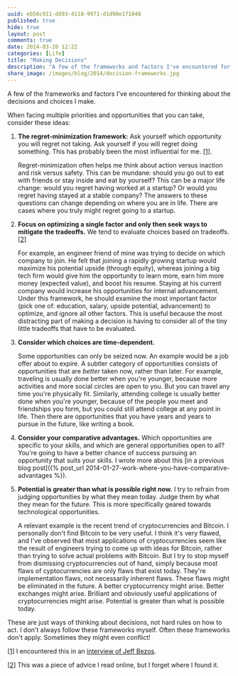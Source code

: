 ```yaml
---
uuid: eb56c911-dd93-4118-9971-d1d98e171840
published: true
hide: true
layout: post
comments: true
date: 2014-03-20 12:22
categories: [Life]
title: "Making Decisions"
description: "A few of the frameworks and factors I've encountered for thinking about the decisions and choices I make."
share_image: /images/blog/2014/decision-frameworks.jpg
---
```


<div class="article-cover top-bottom-border" style="background-image: url('/images/blog/2014/decision-frameworks.jpg')"></div>

A few of the frameworks and factors I've encountered for thinking about the decisions and choices I make.

<!-- more -->

When facing multiple priorities and opportunities that you can take, consider these ideas:

1. **The regret-minimization framework:** Ask yourself which opportunity you will regret not taking. Ask yourself if you will regret doing something. This has probably been the most influential for me. <a name="1-back" href="#1">[1]</a>.

    Regret-minimization often helps me think about action versus inaction and risk versus safety. This can be mundane: should you go out to eat with friends or stay inside and eat by yourself? This can be a major life change: would you regret having worked at a startup? Or would you regret having stayed at a stable company? The answers to these questions can change depending on where you are in life. There are cases where you truly might regret going to a startup.

2. **Focus on optimizing a single factor and only then seek ways to mitigate the tradeoffs.** We tend to evaluate choices based on tradeoffs. <a name="2-back" href="#2">[2]</a>

    For example, an engineer friend of mine was trying to decide on which company to join. He felt that joining a rapidly growing startup would maximize his potential upside (through equity), whereas joining a big tech firm would give him the opportunity to learn more, earn him more money (expected value), and boost his resume. Staying at his current company would increase his opportunities for internal advancement. Under this framework, he should examine the most important factor (pick one of: education, salary, upside potential, advancement) to optimize, and ignore all other factors. This is useful because the most distracting part of making a decision is having to consider all of the tiny little tradeoffs that have to be evaluated.

3. **Consider which choices are time-dependent.**

    Some opportunities can only be seized now. An example would be a job offer about to expire. A subtler category of opportunities consists of opportunities that are *better* taken now, rather than later. For example, traveling is usually done better when you're younger, because more activities and more social circles are open to you. But you can travel any time you're physically fit. Similarly, attending college is usually better done when you're younger, because of the people you meet and friendships you form, but you could still attend college at any point in life. Then there are opportunities that you have years and years to pursue in the future, like writing a book.

4. **Consider your comparative advantages.** Which opportunities are specific to your skills, and which are general opportunities open to all? You're going to have a better chance of success pursuing an opportunity that suits your skills. I wrote more about this [in a previous blog post]({% post_url 2014-01-27-work-where-you-have-comparative-advantages %}).

5. **Potential is greater than what is possible right now.** I try to refrain from judging opportunities by what they mean today. Judge them by what they mean for the future. This is more specifically geared towards technological opportunities.

    A relevant example is the recent trend of cryptocurrencies and Bitcoin. I personally don't find Bitcoin to be very useful. I think it's very flawed, and I've observed that most applications of cryptocurrencies seem like the result of engineers trying to come up with ideas for Bitcoin, rather than trying to solve actual problems with Bitcoin. But I try to stop myself from dismissing cryptocurrencies out of hand, simply because most flaws of cyptocurrencies are only flaws that exist today. They're implementation flaws, not necessarily inherent flaws. These flaws might be eliminated in the future. A better cryptocurrency might arise. Better exchanges might arise. Brilliant and obviously useful applications of cryptocurrencies might arise. Potential is greater than what is possible today.

These are just ways of thinking about decisions, not hard rules on how to act. I don't always follow these frameworks myself. Often these frameworks don't apply. Sometimes they might even conflict!

<a name="1" href="#1-back">[1]</a> I encountered this in an [interview of Jeff Bezos](http://www.achievement.org/autodoc/page/bez0int-3).

<a name="2" href="#2-back">[2]</a> This was a piece of advice I read online, but I forget where I found it.